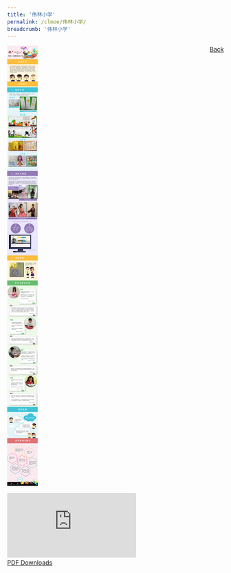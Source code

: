 ```yaml
---
title: '伟林小学'
permalink: /clmoe/伟林小学/
breadcrumb: '伟林小学'
---
```

<a href="/gallery/华文学习展示区-chinese-exhibitions-d/schools/" style="float:right;">Back</a>
 <img src="/images/WellingtonPri-CL.jpg"> <br/>
<div class="video-container">
  <iframe src="https://www.youtube.com/embed/d6fmLlW8eoE" frameborder="0" allow="accelerometer; autoplay; encrypted-media; gyroscope; picture-in-picture" allowfullscreen></iframe></div>
<a href="/Sharing-Sessions/01-website-exhibitor-template-pdf.pdf" download>PDF Downloads</a>

